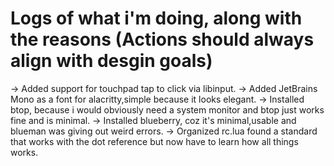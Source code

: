 # Logs of what i'm doing, along with the reasons (Actions should always align with desgin goals)

-> Added support for touchpad tap to click via libinput.
-> Added JetBrains Mono  as a font for alacritty,simple because it looks elegant.
-> Installed btop, because i would obviously need a system monitor and btop just works fine and is minimal.
-> Installed blueberry, coz it's minimal,usable and blueman was giving out weird errors.
-> Organized rc.lua found a standard that works with the dot reference but now have to learn how all things works.